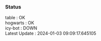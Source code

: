 ### Status


table : OK  
hogwarts : OK  
icy-bot : DOWN  
Latest Update : 2024-01-03 09:09:17.645105
